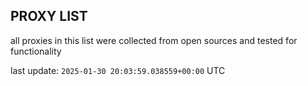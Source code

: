 ## PROXY LIST

all proxies in this list were collected from open sources and tested for functionality

last update: `2025-01-30 20:03:59.038559+00:00` UTC